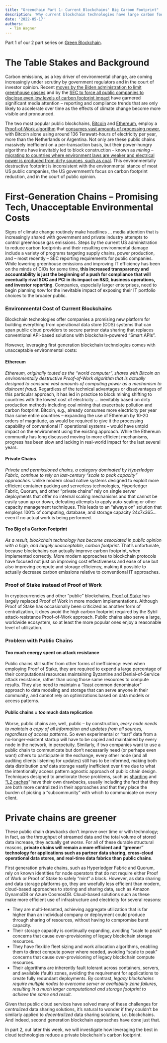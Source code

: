 ```yaml
---
title: "Greenchain Part 1: Current Blockchains' Big Carbon Footprint"
description: 'Why current blockchain technologies have large carbon footprints'
date: '2022-05-17'
authors:
  - Tim Wagner
---
```


Part 1 of our 2 part series on [Green Blockchain](https://www.vendia.net/blog/green-blockchain-intro).

# The Table Stakes and Background

Carbon emissions, as a key driver of environmental change, are coming increasingly under scrutiny by government regulators and in the court of investor opinion. Recent [moves by the Biden administration to limit greenhouse gasses](https://www.whitehouse.gov/briefing-room/statements-releases/2021/04/22/fact-sheet-president-biden-sets-2030-greenhouse-gas-pollution-reduction-target-aimed-at-creating-good-paying-union-jobs-and-securing-u-s-leadership-on-clean-energy-technologies/) and by the [SEC to force all public companies to disclose even low levels of carbon footprint impact](https://www.washingtonpost.com/business/2022/03/15/sec-climate-emissions-rule/) have garnered significant media attention – reporting and  compliance trends that are only likely to accelerate over time as the effects of climate change become more visible and pronounced.

The two most popular public blockchains, [Bitcoin](https://en.wikipedia.org/wiki/Bitcoin) and [Ethereum](https://en.wikipedia.org/wiki/Ethereum), employ a [Proof-of-Work algorithm](https://en.wikipedia.org/wiki/Proof_of_work) that [consumes vast amounts of processing power](https://www.investopedia.com/tech/whats-environmental-impact-cryptocurrency/), with Bitcoin alone using around 136 Terawatt-hours of electricity per year, more than the Netherlands or Argentina. Not only are these public chains massively inefficient on a per-transaction basis, but their power-hungry algorithms have inevitably led to block construction – known as _mining_ – [migrating to countries where environment laws are weaker and electrical power is produced from dirty sources, such as coal](https://www.nytimes.com/2022/02/25/climate/bitcoin-china-energy-pollution.html). This environmentally destructive footprint is inconsistent with the environmental stance of most US public companies, the US government’s focus on carbon footprint reduction, and in the court of public opinion.


# First-Generation Chains – Promising Tech, Unacceptable Environmental Costs

Signs of climate change routinely make headlines … media attention that is increasingly shared with government and private industry attempts to control greenhouse gas emissions. Steps by the current US administration to reduce carbon footprints and their resulting environmental damage include a variety of programs targeting supply chains, power production, and – most recently – SEC reporting requirements for public companies. While lowering greenhouse emissions and improving IT efficiency has been on the minds of CIOs for some time, **this increased transparency and accountability is just the beginning of a push for compliance that will eventually rival SOC and PCI in its impact on R&D, business operations, and investor reporting**. Companies, especially larger enterprises, need to begin planning _now_ for the inevitable impact of exposing their IT portfolio choices to the broader public.


### Environmental Cost of Current Blockchains

Blockchain technologies offer companies a promising new platform for building everything from operational data store (ODS) systems that can span public cloud providers to secure partner data sharing that replaces conventional API-based solutions with blockchain-powered “Smart APIs”. 

However, leveraging first generation blockchain technologies comes with unacceptable environmental costs:


#### Ethereum

_Ethereum, originally touted as the “world computer”, shares with Bitcoin an environmentally destructive Proof-of-Work algorithm that is actually designed to consume vast amounts of computing power as a mechanism to disincent fraud._ Regardless of the technical advantages or disadvantages of this particular approach, it has led in practice to block mining shifting to countries with the lowest cost of electricity … inevitably based on dirty production methods including coal mining that exacerbate pollution and carbon footprint. Bitcoin, e.g., already consumes more electricity per year than some entire countries – expanding the use of Ethereum by 10-20 orders of magnitude, as would be required to give it the processing capability of conventional IT operational systems – would have untold impact on the environment using the existing approach. While the Ethereum community has long discussed moving to more efficient mechanisms, progress has been slow and lacking in real-world impact for the last several years.


#### Private Chains

_Private and permissioned chains, a category dominated by Hyperledger Fabric, continue to rely on last-century “scale to peak capacity” approaches._ Unlike modern cloud native systems designed to exploit more efficient container packing and serverless technologies, Hyperledger Fabric, Quorum, and other “private chains” rely on single server deployments that offer no internal scaling mechanisms and that cannot be easily spun up or down, defeating attempts to apply auto-scaling or other capacity management techniques. This leads to an “always on” solution that employs 100% of computing, database, and storage capacity 24x7x365…even if no actual work is being performed.


#### Too Big of  a Carbon Footprint

_As a result, blockchain technology has become associated in public opinion with a high, and largely unacceptable, carbon footprint._ That’s unfortunate, because blockchains can actually improve carbon footprint, when implemented correctly. More modern approaches to blockchain protocols have focused not just on improving cost effectiveness and ease of use but also improving compute and storage efficiency, making it possible to actually decrease carbon emissions relative to conventional IT approaches.


### Proof of Stake instead of Proof of Work

In cryptocurrencies and other “public” blockchains, [Proof of Stake](https://en.wikipedia.org/wiki/Proof_of_stake) has largely replaced Proof of Work in more modern implementations. Although Proof of Stake has occasionally been criticized as another form of centralization, it does avoid the high carbon footprint required by the Sybil attack-resistance Proof-of-Work approach. Public chains also serve a large, worldwide ecosystem, so at least the more popular ones enjoy a reasonable level of utilization.


### Problem with Public Chains


#### Too much energy spent on attack resistance

Public chains still suffer from other forms of inefficiency: even when employing Proof of Stake, they are required to expend a large percentage of their computational resources maintaining Byzantine and Denial-of-Service attack resistance, rather than using those same resources to compute results. They also need to maintain a “least common denominator” approach to data modeling and storage that can serve anyone in their community, and cannot rely on optimizations based on data models or access patterns.


#### Public chains = _too_ much data replication

Worse, public chains are, well, public – by construction, _every node needs to maintain a copy of all information and updates from all sources, regardless of access patterns_. So even experimental or “test” data from a no-longer-existent startup will have to be copied and maintained by every node in the network, in perpetuity. Similarly, if two companies want to use a public chain to communicate but don’t necessarily need (or perhaps even want) others to participate in the exchange, every other node (and all auditing clients listening for updates) still has to be informed, making both data distribution _and_ data storage vastly inefficient over time due to what the intentionally access pattern agnostic approach of public chain design. Techniques designed to ameliorate these problems, such as [sharding](https://www.investopedia.com/terms/s/sharding.asp#:~:text=Sharding%20splits%20a%20blockchain%20company's,when%20compared%20to%20other%20shards.) and [“L2 caches](https://www.pcmag.com/encyclopedia/term/layer-2-blockchain#:~:text=An%20independent%20blockchain%20acting%20in,typically%20taking%20much%20lower%20fees.)” have their own drawbacks, usually including the fact that they are both more centralized in their approaches and that they place the burden of picking a “subcommunity” with which to communicate on every client.


# Private chains are greener

These public chain drawbacks don’t improve over time or with technology; in fact, as the throughput of streamed data and the total volume of stored data increase, they actually get _worse_. For all of these durable structural reasons, **private chains will remain a more efficient and “greener” technology for applications such as partner data sharing, cross-cloud operational data stores, and real-time data fabrics than public chains**.

First generation private chains, such as Hyperledger Fabric and Quorum, rely on known identities for node operators that do not require either Proof of Work or Proof of Stake to safely “mint” a block. However, as data sharing and data storage platforms go, they are woefully less efficient than modern, cloud-based approaches to storing and sharing data, such as Amazon DynamoDB or Azure CosmosDB. Cloud-based solutions such as these make more efficient use of infrastructure and electricity for several reasons:



* They are multi-tenanted, achieving aggregate utilization that is far higher than an individual company or deployment could produce through sharing of resources, without having to compromise burst capacity.
* Their storage capacity is continually expanding, avoiding “scale to peak” concerns that cause over-provisioning of legacy blockchain storage resources.
* They have flexible fleet sizing and work allocation algorithms, enabling them to direct compute power where needed, avoiding “scale to peak” concerns that cause over-provisioning of legacy blockchain compute resources.
* Their algorithms are inherently fault tolerant across containers, servers, and available (fault) zones, avoiding the requirement for applications to create fully redundant deployments. By contrast, _legacy blockchains require multiple nodes to overcome server or availability zone failures, resulting in a much larger computational and storage footprint to achieve the same end result._

Given that public cloud services have solved many of these challenges for _centralized_ data sharing solutions, it’s natural to wonder if they couldn’t be similarly applied to _decentralized_ data sharing solutions, i.e. blockchains. And indeed, second generation blockchain approaches have done just that.

In part 2, out later this week, we will investigate how leveraging the best in cloud technologies reduce a private blockchain's carbon footprint. 
